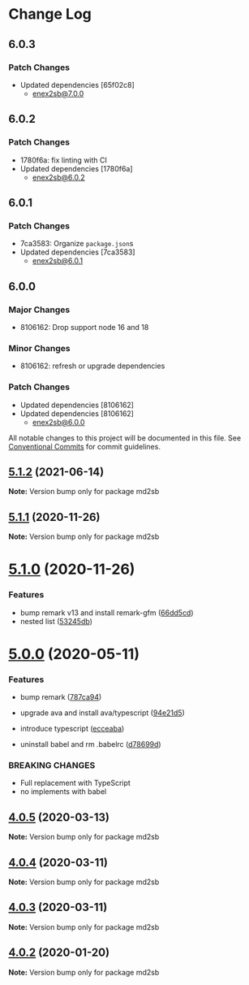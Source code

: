 # Change Log

## 6.0.3

### Patch Changes

- Updated dependencies [65f02c8]
  - enex2sb@7.0.0

## 6.0.2

### Patch Changes

- 1780f6a: fix linting with CI
- Updated dependencies [1780f6a]
  - enex2sb@6.0.2

## 6.0.1

### Patch Changes

- 7ca3583: Organize `package.json`s
- Updated dependencies [7ca3583]
  - enex2sb@6.0.1

## 6.0.0

### Major Changes

- 8106162: Drop support node 16 and 18

### Minor Changes

- 8106162: refresh or upgrade dependencies

### Patch Changes

- Updated dependencies [8106162]
- Updated dependencies [8106162]
  - enex2sb@6.0.0

All notable changes to this project will be documented in this file.
See [Conventional Commits](https://conventionalcommits.org) for commit guidelines.

## [5.1.2](https://github.com/pastak/scrapbox-converter/compare/v5.1.1...v5.1.2) (2021-06-14)

**Note:** Version bump only for package md2sb

## [5.1.1](https://github.com/pastak/scrapbox-converter/compare/v5.1.0...v5.1.1) (2020-11-26)

**Note:** Version bump only for package md2sb

# [5.1.0](https://github.com/pastak/scrapbox-converter/compare/v5.0.0...v5.1.0) (2020-11-26)

### Features

- bump remark v13 and install remark-gfm ([66dd5cd](https://github.com/pastak/scrapbox-converter/commit/66dd5cdd4b743dcdc733b047ed9caf9d43f1904d))
- nested list ([53245db](https://github.com/pastak/scrapbox-converter/commit/53245db08792871444ababab290d533eff91a611))

# [5.0.0](https://github.com/pastak/scrapbox-converter/compare/v4.0.5...v5.0.0) (2020-05-11)

### Features

- bump remark ([787ca94](https://github.com/pastak/scrapbox-converter/commit/787ca94ac0a46d8ae4eca9f083e80c95b43ad5ec))
- upgrade ava and install ava/typescript ([94e21d5](https://github.com/pastak/scrapbox-converter/commit/94e21d57bbbee9bf907769fed5599001b0d9fac2))

- introduce typescript ([ecceaba](https://github.com/pastak/scrapbox-converter/commit/ecceabac3882acfbcb3ce4c6861954d5e2a93d95))
- uninstall babel and rm .babelrc ([d78699d](https://github.com/pastak/scrapbox-converter/commit/d78699d1a0e0bc4f3dda44b3d00902cf7fa9e6b5))

### BREAKING CHANGES

- Full replacement with TypeScript
- no implements with babel

## [4.0.5](https://github.com/pastak/scrapbox-converter/compare/v4.0.4...v4.0.5) (2020-03-13)

**Note:** Version bump only for package md2sb

## [4.0.4](https://github.com/pastak/scrapbox-converter/compare/v4.0.3...v4.0.4) (2020-03-11)

**Note:** Version bump only for package md2sb

## [4.0.3](https://github.com/pastak/scrapbox-converter/compare/v4.0.2...v4.0.3) (2020-03-11)

**Note:** Version bump only for package md2sb

## [4.0.2](https://github.com/pastak/scrapbox-converter/compare/v4.0.1...v4.0.2) (2020-01-20)

**Note:** Version bump only for package md2sb
